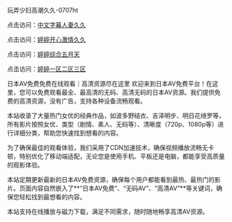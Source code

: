 
玩弄少妇高潮久久-0707ht


点击访问：<a href="https://tfda.pages.dev/">中文字幕人妻久久</a>

点击访问：<a href="https://rtj-3zo.pages.dev/">婷婷开心激情久久</a>

点击访问：<a href="https://fdhf-454.pages.dev/">婷婷综合五月天</a>

点击访问：<a href="https://cfad.pages.dev/">婷婷一区二区三区</a>


日本AV免费免费在线观看｜高清资源尽在这里
欢迎来到日本AV免费平台！在这里，您可以免费观看最全、最高清的无码、高清无码的日本AV资源。我们提供免费的高清资源，没有广告，支持各种设备流畅观看。

本站收录了大量热门女优的经典作品，如波多野结衣、吉泽明步、明日花绮罗等，所有影片按照女优、类型（剧情、素人、无码等）、清晰度（720p、1080p等）进行详细分类，帮助您快速找到想看的内容。

为了确保最佳的观看体验，我们采用了CDN加速技术，确保视频播放流畅无卡顿，特别优化了移动端适配，无论您是使用手机、平板还是电脑，都能享受高质量的观影体验。

本站定期更新最新的日本AV免费资源，确保每个用户都能看到最热、最热门的影片。页面内容自然嵌入了**“日本AV免费”、“无码AV”、“高清AV”**等关键词，确保您轻松找到最想看的内容。

本站支持在线播放与磁力下载，满足不同需求，随时随地畅享高清AV资源。


<span style="display:none;">[Canonical link](https://github.com/vui20250707/vui2 ）</span>
